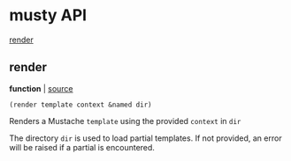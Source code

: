 # musty API


[render](#render)

## render

**function**  | [source][1]

```janet
(render template context &named dir)
```

Renders a Mustache `template` using the provided `context` in `dir`

The directory `dir` is used to load partial templates. If not provided,
an error will be raised if a partial is encountered.

[1]: lib/musty.janet#L467

